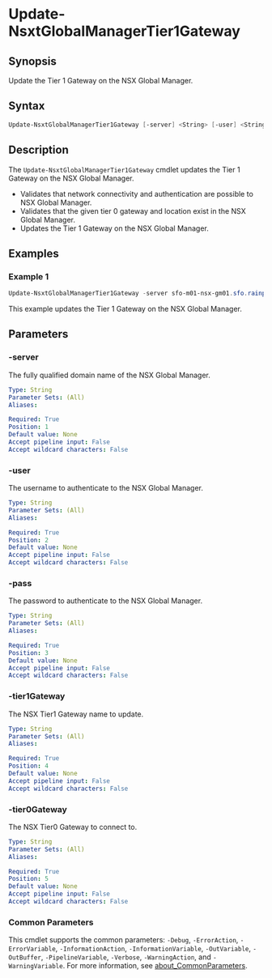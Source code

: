 # Update-NsxtGlobalManagerTier1Gateway

## Synopsis

Update the Tier 1 Gateway on the NSX Global Manager.

## Syntax

```powershell
Update-NsxtGlobalManagerTier1Gateway [-server] <String> [-user] <String> [-pass] <String> [-tier1Gateway] <String> [-tier0Gateway] <String> [<CommonParameters>]
```

## Description

The `Update-NsxtGlobalManagerTier1Gateway` cmdlet updates the Tier 1 Gateway on the NSX Global Manager.

- Validates that network connectivity and authentication are possible to NSX Global Manager.
- Validates that the given tier 0 gateway and location exist in the NSX Global Manager.
- Updates the Tier 1 Gateway on the NSX Global Manager.

## Examples

### Example 1

```powershell
Update-NsxtGlobalManagerTier1Gateway -server sfo-m01-nsx-gm01.sfo.rainpole.io -user admin -pass VMw@re1!VMw@re1! -tier1Gateway lax-m01-ec01-t1-gw01 -tier0Gateway sfo-m01-ec01-t0-gw01
```

This example updates the Tier 1 Gateway on the NSX Global Manager.

## Parameters

### -server

The fully qualified domain name of the NSX Global Manager.

```yaml
Type: String
Parameter Sets: (All)
Aliases:

Required: True
Position: 1
Default value: None
Accept pipeline input: False
Accept wildcard characters: False
```

### -user

The username to authenticate to the NSX Global Manager.

```yaml
Type: String
Parameter Sets: (All)
Aliases:

Required: True
Position: 2
Default value: None
Accept pipeline input: False
Accept wildcard characters: False
```

### -pass

The password to authenticate to the NSX Global Manager.

```yaml
Type: String
Parameter Sets: (All)
Aliases:

Required: True
Position: 3
Default value: None
Accept pipeline input: False
Accept wildcard characters: False
```

### -tier1Gateway

The NSX Tier1 Gateway name to update.

```yaml
Type: String
Parameter Sets: (All)
Aliases:

Required: True
Position: 4
Default value: None
Accept pipeline input: False
Accept wildcard characters: False
```

### -tier0Gateway

The NSX Tier0 Gateway to connect to.

```yaml
Type: String
Parameter Sets: (All)
Aliases:

Required: True
Position: 5
Default value: None
Accept pipeline input: False
Accept wildcard characters: False
```

### Common Parameters

This cmdlet supports the common parameters: `-Debug`, `-ErrorAction`, `-ErrorVariable`, `-InformationAction`, `-InformationVariable`, `-OutVariable`, `-OutBuffer`, `-PipelineVariable`, `-Verbose`, `-WarningAction`, and `-WarningVariable`. For more information, see [about_CommonParameters](http://go.microsoft.com/fwlink/?LinkID=113216).
